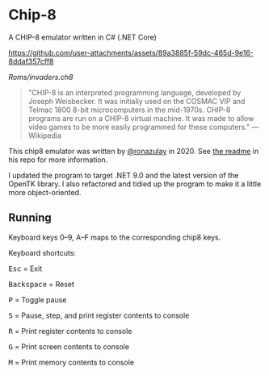 # Chip-8
A CHIP-8 emulator written in C# (.NET Core)

https://github.com/user-attachments/assets/89a3885f-59dc-465d-9e16-8ddaf357cff8

*Roms/invaders.ch8*

> "CHIP-8 is an interpreted programming language, developed by Joseph Weisbecker. It was initially used on the COSMAC VIP and Telmac 1800 8-bit microcomputers in the mid-1970s. CHIP-8 programs are run on a CHIP-8 virtual machine. It was made to allow video games to be more easily programmed for these computers." — Wikipedia

This chip8 emulator was written by [@ronazulay](https://github.com/ronazulay) in 2020.
See [the readme](https://github.com/ronazulay/Chip8) in his repo for more information.

I updated the program to target .NET 9.0 and the latest version of the OpenTK library.
I also refactored and tidied up the program to make it a little more object-oriented.

## Running

Keyboard keys 0–9, A–F maps to the corresponding chip8 keys.

Keyboard shortcuts:

<kbd>Esc</kbd> = Exit

<kbd>Backspace</kbd> = Reset

<kbd>P</kbd>     = Toggle pause

<kbd>S</kbd>     = Pause, step, and print register contents to console

<kbd>R</kbd>     = Print register contents to console

<kbd>G</kbd>     = Print screen contents to console

<kbd>M</kbd>     = Print memory contents to console

